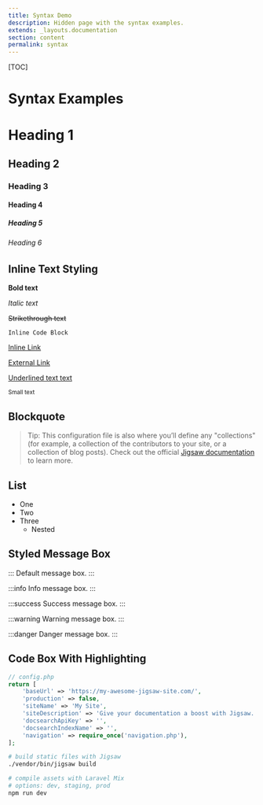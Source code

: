 ```yaml
---
title: Syntax Demo
description: Hidden page with the syntax examples.
extends: _layouts.documentation
section: content
permalink: syntax
---
```


[TOC]

# Syntax Examples

# Heading 1
## Heading 2
### Heading 3
#### Heading 4
##### Heading 5
###### Heading 6



## Inline Text Styling

**Bold text**

*Italic text*

~~Strikethrough text~~

`Inline Code Block`

[Inline Link](syntax)

[External Link](https://google.com)

<u>Underlined text text</u>

<small>Small text</small>



## Blockquote

> Tip: This configuration file is also where you’ll define any "collections" (for example, a collection of the contributors to your site, or a collection of blog posts). Check out the official [Jigsaw documentation](https://jigsaw.tighten.co/docs/collections/) to learn more.



## List

- One
- Two
- Three
  - Nested



## Styled Message Box

:::
Default message box.
:::

:::info
Info message box.
:::

:::success
Success message box.
:::

:::warning
Warning message box.
:::

:::danger
Danger message box.
:::



## Code Box With Highlighting

```php
// config.php
return [
    'baseUrl' => 'https://my-awesome-jigsaw-site.com/',
    'production' => false,
    'siteName' => 'My Site',
    'siteDescription' => 'Give your documentation a boost with Jigsaw.',
    'docsearchApiKey' => '',
    'docsearchIndexName' => '',
    'navigation' => require_once('navigation.php'),
];
```

```bash
# build static files with Jigsaw
./vendor/bin/jigsaw build

# compile assets with Laravel Mix
# options: dev, staging, prod
npm run dev
```
